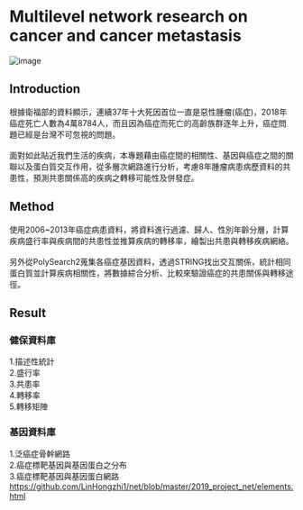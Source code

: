 # Multilevel network research on cancer and cancer metastasis
![image](https://user-images.githubusercontent.com/46376313/181745419-509c5ea7-b831-47b8-b93c-9199413561e7.png)
## Introduction
根據衛福部的資料顯示，連續37年十大死因首位一直是惡性腫瘤(癌症)，2018年癌症死亡人數為4萬8784人，而且因為癌症而死亡的高齡族群逐年上升，癌症問題已經是台灣不可忽視的問題。\
\
面對如此貼近我們生活的疾病，本專題藉由癌症間的相關性、基因與癌症之間的關聯以及蛋白質交互作用，從多層次網路進行分析，考慮8年腫瘤病患病歷資料的共患性，預測共患關係高的疾病之轉移可能性及併發症。

## Method
使用2006~2013年癌症病患資料，將資料進行過濾、歸人、性別年齡分層，計算疾病盛行率與疾病間的共患性並推算疾病的轉移率，繪製出共患與轉移疾病網絡。\
\
另外從PolySearch2蒐集各癌症基因資料，透過STRING找出交互關係，統計相同蛋白質並計算疾病相關性，將數據綜合分析、比較來驗證癌症的共患關係與轉移途徑。
## Result
### 健保資料庫
1.描述性統計\
2.盛行率\
3.共患率\
4.轉移率\
5.轉移矩陣
### 基因資料庫
1.泛癌症骨幹網路\
2.癌症標靶基因與基因蛋白之分布\
3.癌症標靶基因與基因蛋白網路
https://github.com/LinHongzhi1/net/blob/master/2019_project_net/elements.html
